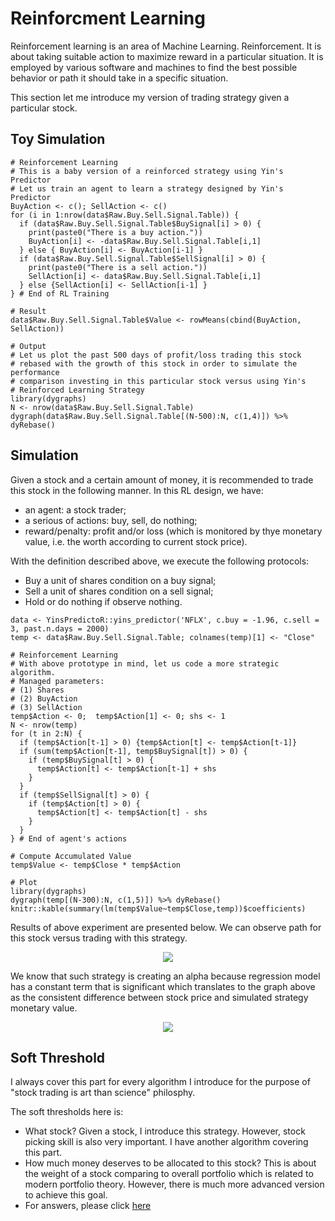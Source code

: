 # Reinforcment Learning

Reinforcement learning is an area of Machine Learning. Reinforcement. It is about taking suitable action to maximize reward in a particular situation. It is employed by various software and machines to find the best possible behavior or path it should take in a specific situation.

This section let me introduce my version of trading strategy given a particular stock.

## Toy Simulation

```
# Reinforcement Learning
# This is a baby version of a reinforced strategy using Yin's Predictor
# Let us train an agent to learn a strategy designed by Yin's Predictor
BuyAction <- c(); SellAction <- c()
for (i in 1:nrow(data$Raw.Buy.Sell.Signal.Table)) {
  if (data$Raw.Buy.Sell.Signal.Table$BuySignal[i] > 0) {
    print(paste0("There is a buy action."))
    BuyAction[i] <- -data$Raw.Buy.Sell.Signal.Table[i,1]
  } else { BuyAction[i] <- BuyAction[i-1] }
  if (data$Raw.Buy.Sell.Signal.Table$SellSignal[i] > 0) {
    print(paste0("There is a sell action."))
    SellAction[i] <- data$Raw.Buy.Sell.Signal.Table[i,1]
  } else {SellAction[i] <- SellAction[i-1] }
} # End of RL Training

# Result
data$Raw.Buy.Sell.Signal.Table$Value <- rowMeans(cbind(BuyAction, SellAction))

# Output
# Let us plot the past 500 days of profit/loss trading this stock
# rebased with the growth of this stock in order to simulate the performance
# comparison investing in this particular stock versus using Yin's 
# Reinforced Learning Strategy
library(dygraphs)
N <- nrow(data$Raw.Buy.Sell.Signal.Table)
dygraph(data$Raw.Buy.Sell.Signal.Table[(N-500):N, c(1,4)]) %>% dyRebase()
```

## Simulation

Given a stock and a certain amount of money, it is recommended to trade this stock in the following manner. In this RL design, we have:
- an agent: a stock trader;
- a serious of actions: buy, sell, do nothing;
- reward/penalty: profit and/or loss (which is monitored by thye monetary value, i.e. the worth according to current stock price).

With the definition described above, we execute the following protocols:
- Buy a unit of shares condition on a buy signal;
- Sell a unit of shares condition on a sell signal;
- Hold or do nothing if observe nothing. 

```
data <- YinsPredictoR::yins_predictor('NFLX', c.buy = -1.96, c.sell = 3, past.n.days = 2000)
temp <- data$Raw.Buy.Sell.Signal.Table; colnames(temp)[1] <- "Close"

# Reinforcement Learning
# With above prototype in mind, let us code a more strategic algorithm.
# Managed parameters:
# (1) Shares
# (2) BuyAction
# (3) SellAction
temp$Action <- 0;  temp$Action[1] <- 0; shs <- 1
N <- nrow(temp)
for (t in 2:N) {
  if (temp$Action[t-1] > 0) {temp$Action[t] <- temp$Action[t-1]}
  if (sum(temp$Action[t-1], temp$BuySignal[t]) > 0) {
    if (temp$BuySignal[t] > 0) {
      temp$Action[t] <- temp$Action[t-1] + shs
    }
  }
  if (temp$SellSignal[t] > 0) {
    if (temp$Action[t] > 0) {
      temp$Action[t] <- temp$Action[t] - shs
    }
  }
} # End of agent's actions

# Compute Accumulated Value
temp$Value <- temp$Close * temp$Action

# Plot
library(dygraphs)
dygraph(temp[(N-300):N, c(1,5)]) %>% dyRebase()
knitr::kable(summary(lm(temp$Value~temp$Close,temp))$coefficients)
```
Results of above experiment are presented below. We can observe path for this stock versus trading with this strategy. 

<p align="center">
  <img src="https://github.com/yiqiao-yin/YinsPredictor3_0/blob/master/Reinforcement%20Learning/RL-Trial-2019-3-4-Screenshot-2.PNG">
</p>


We know that such strategy is creating an alpha because regression model has a constant term that is significant which translates to the graph above as the consistent difference between stock price and simulated strategy monetary value. 

<p align="center">
  <img src="https://github.com/yiqiao-yin/YinsPredictor3_0/blob/master/Reinforcement%20Learning/RL-Trial-2019-3-4-Screenshot-1.PNG">
</p>

## Soft Threshold

I always cover this part for every algorithm I introduce for the purpose of "stock trading is art than science" philosphy. 

The soft thresholds here is:
- What stock? Given a stock, I introduce this strategy. However, stock picking skill is also very important. I have another algorithm covering this part. 
- How much money deserves to be allocated to this stock? This is about the weight of a stock comparing to overall portfolio which is related to modern portfolio theory. However, there is much more advanced version to achieve this goal. 
- For answers, please click [here](https://yiqiaoyin.files.wordpress.com/2018/12/rubust-portfolio-by-influence-measure-yiqiao-yin-2018.pdf)
